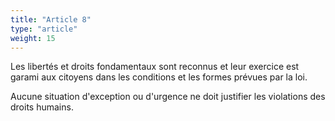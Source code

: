 ```yaml
---
title: "Article 8"
type: "article"
weight: 15
---
```




Les libertés et droits fondamentaux sont reconnus et leur exercice est garami aux citoyens dans les conditions et les formes prévues par la loi.

Aucune situation d'exception ou d'urgence ne doit justifier les violations des droits humains.

